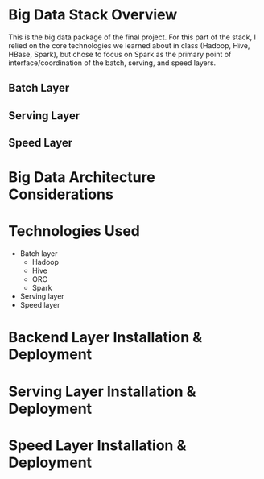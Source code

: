 # Big Data Stack Overview
This is the big data package of the final project. For this part of the stack, I relied on the core technologies we learned about in class (Hadoop, Hive, HBase, Spark), but chose to focus on Spark as the primary point of interface/coordination of the batch, serving, and speed layers.

## Batch Layer
## Serving Layer
## Speed Layer

# Big Data Architecture Considerations

# Technologies Used
* Batch layer
    * Hadoop
    * Hive
    * ORC
    * Spark
* Serving layer
* Speed layer

# Backend Layer Installation & Deployment


# Serving Layer Installation & Deployment
# Speed Layer Installation & Deployment
